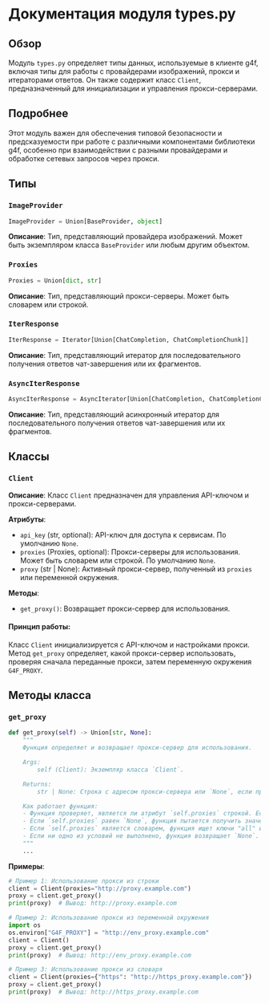 # Документация модуля types.py

## Обзор

Модуль `types.py` определяет типы данных, используемые в клиенте g4f, включая типы для работы с провайдерами изображений, прокси и итераторами ответов. Он также содержит класс `Client`, предназначенный для инициализации и управления прокси-серверами.

## Подробнее

Этот модуль важен для обеспечения типовой безопасности и предсказуемости при работе с различными компонентами библиотеки g4f, особенно при взаимодействии с разными провайдерами и обработке сетевых запросов через прокси.

## Типы

### `ImageProvider`

```python
ImageProvider = Union[BaseProvider, object]
```

**Описание**: Тип, представляющий провайдера изображений. Может быть экземпляром класса `BaseProvider` или любым другим объектом.

### `Proxies`

```python
Proxies = Union[dict, str]
```

**Описание**: Тип, представляющий прокси-серверы. Может быть словарем или строкой.

### `IterResponse`

```python
IterResponse = Iterator[Union[ChatCompletion, ChatCompletionChunk]]
```

**Описание**: Тип, представляющий итератор для последовательного получения ответов чат-завершения или их фрагментов.

### `AsyncIterResponse`

```python
AsyncIterResponse = AsyncIterator[Union[ChatCompletion, ChatCompletionChunk]]
```

**Описание**: Тип, представляющий асинхронный итератор для последовательного получения ответов чат-завершения или их фрагментов.

## Классы

### `Client`

**Описание**: Класс `Client` предназначен для управления API-ключом и прокси-серверами.

**Атрибуты**:

-   `api_key` (str, optional): API-ключ для доступа к сервисам. По умолчанию `None`.
-   `proxies` (Proxies, optional): Прокси-серверы для использования. Может быть словарем или строкой. По умолчанию `None`.
-   `proxy` (str | None): Активный прокси-сервер, полученный из `proxies` или переменной окружения.

**Методы**:

-   `get_proxy()`: Возвращает прокси-сервер для использования.

#### Принцип работы:

Класс `Client` инициализируется с API-ключом и настройками прокси. Метод `get_proxy` определяет, какой прокси-сервер использовать, проверяя сначала переданные прокси, затем переменную окружения `G4F_PROXY`.

## Методы класса

### `get_proxy`

```python
def get_proxy(self) -> Union[str, None]:
    """
    Функция определяет и возвращает прокси-сервер для использования.

    Args:
        self (Client): Экземпляр класса `Client`.

    Returns:
        str | None: Строка с адресом прокси-сервера или `None`, если прокси не задан.

    Как работает функция:
    - Функция проверяет, является ли атрибут `self.proxies` строкой. Если да, то функция возвращает его.
    - Если `self.proxies` равен `None`, функция пытается получить значение переменной окружения `G4F_PROXY`.
    - Если `self.proxies` является словарем, функция ищет ключи "all" или "https" и возвращает соответствующее значение.
    - Если ни одно из условий не выполнено, функция возвращает `None`.
    """
    ...
```

**Примеры**:

```python
# Пример 1: Использование прокси из строки
client = Client(proxies="http://proxy.example.com")
proxy = client.get_proxy()
print(proxy)  # Вывод: http://proxy.example.com

# Пример 2: Использование прокси из переменной окружения
import os
os.environ["G4F_PROXY"] = "http://env_proxy.example.com"
client = Client()
proxy = client.get_proxy()
print(proxy)  # Вывод: http://env_proxy.example.com

# Пример 3: Использование прокси из словаря
client = Client(proxies={"https": "http://https_proxy.example.com"})
proxy = client.get_proxy()
print(proxy)  # Вывод: http://https_proxy.example.com